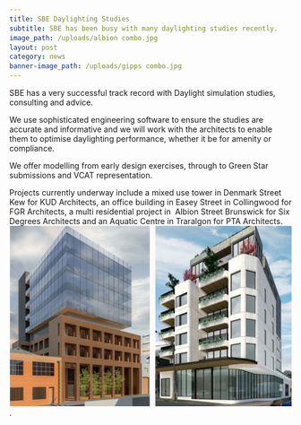```yaml
---
title: SBE Daylighting Studies
subtitle: SBE has been busy with many daylighting studies recently.
image_path: /uploads/albion combo.jpg
layout: post
category: news
banner-image_path: /uploads/gipps combo.jpg
---
```


SBE has a very successful track record with Daylight simulation studies, consulting and advice.

We use sophisticated engineering software to ensure the studies are accurate and informative and we will work with the architects to enable them to optimise daylighting performance, whether it be for amenity or compliance.

We offer modelling from early design exercises, through to Green Star submissions and VCAT representation.&nbsp;

Projects currently underway include a mixed use tower in Denmark Street Kew for KUD Architects, an office building in Easey Street in Collingwood for FGR Architects, a multi residential project in&nbsp; Albion Street Brunswick for Six Degrees Architects and an Aquatic Centre in Traralgon for PTA Architects.![](/uploads/den-and-easey-combo.jpg).